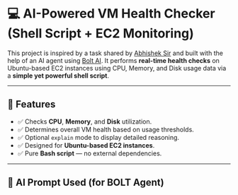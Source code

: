 # 💻 AI-Powered VM Health Checker (Shell Script + EC2 Monitoring)

This project is inspired by a task shared by [Abhishek Sir](https://www.youtube.com/@abhishekh) and built with the help of an AI agent using [Bolt AI](https://bolt.new). It performs **real-time health checks** on Ubuntu-based EC2 instances using CPU, Memory, and Disk usage data via a **simple yet powerful shell script**.

---

## 🚀 Features

- ✅ Checks **CPU**, **Memory**, and **Disk** utilization.
- ✅ Determines overall VM health based on usage thresholds.
- ✅ Optional `explain` mode to display detailed reasoning.
- ✅ Designed for **Ubuntu-based EC2 instances**.
- ✅ Pure **Bash script** — no external dependencies.

---

## 🧠 AI Prompt Used (for BOLT Agent)

